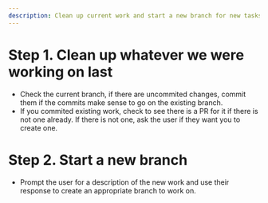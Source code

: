 ```yaml
---
description: Clean up current work and start a new branch for new tasks
---
```


# Step 1. Clean up whatever we were working on last
- Check the current branch, if there are uncommited changes, commit them if the commits make sense to go on the existing branch.
- If you commited existing work, check to see there is a PR for it if there is not one already. If there is not one, ask the user if they want you to create one.

# Step 2. Start a new branch
- Prompt the user for a description of the new work and use their response to create an appropriate branch to work on.

